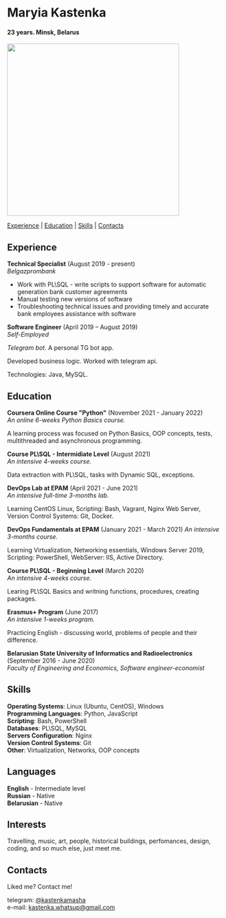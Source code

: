 # Maryia Kastenka #
#### 23 years. Minsk, Belarus ####


<img src="https://user-images.githubusercontent.com/23183802/158016884-f2402475-7d0a-4ed6-9e07-f00770a770dc.JPG" width="400" height="400" />


[Experience](#experience) | [Education](#education) | [Skills](#skills) | [Contacts](#contacts)


## Experience ##

**Technical Specialist** (August 2019 - present)\
*Belgazprombank*
- Work with PL\SQL - write scripts to support software for automatic generation bank customer agreements
- Manual testing new versions of software
- Troubleshooting technical issues and providing timely and accurate bank employees assistance with software



**Software Engineer** (April 2019 – August 2019)\
*Self-Employed*

*Telegram bot*. A personal TG bot app.

Developed business logic. Worked with telegram api.

Technologies: Java, MySQL.


## Education ##


**Coursera Online Course "Python"** (November 2021 - January 2022)\
*An online 6-weeks Python Basics course.*

A learning process was focused on Python Basics, OOP concepts, tests, multithreaded and asynchronous programming.


**Course PL\SQL - Intermidiate Level** (August 2021)\
*An intensive 4-weeks course.*

Data extraction with PL\SQL, tasks with Dynamic SQL, exceptions.


**DevOps Lab at EPAM** (April 2021 - June 2021)\
*An intensive full-time 3-months lab.*

Learning CentOS Linux, Scripting: Bash, Vagrant, Nginx Web Server, Version Control Systems: Git, Docker.


**DevOps Fundamentals at EPAM** (January 2021 - March 2021)
*An intensive 3-months course.*

Learning Virtualization, Networking essentials, Windows Server 2019, Scripting: PowerShell,  WebServer: IIS, Active Directory.


**Course PL\SQL - Beginning Level** (March 2020)\
*An intensive 4-weeks course.*

Learing PL\SQL Basics and writning functions, procedures, creating packages.


**Erasmus+ Program** (June 2017)\
*An intensive 1-weeks program.*

Practicing English - discussing world, problems of people and their difference.


**Belarusian State University of Informatics and Radioelectronics** (September 2016 - June 2020)\
*Faculty of Engineering and Economics, Software engineer-economist*


## Skills ##

**Operating Systems**: Linux (Ubuntu, CentOS), Windows\
**Programming Languages**: Python, JavaScript\
**Scripting**: Bash, PowerShell\
**Databases**: PL\SQL, MySQL\
**Servers Configuration**: Nginx\
**Version Control Systems**: Git\
**Other**: Virtualization, Networks, OOP concepts

## Languages ##

**English** - Intermediate level\
**Russian** - Native\
**Belarusian** - Native

## Interests ##

Travelling, music, art, people, historical buildings, perfomances, design, coding, and so much else, just meet me.

## Contacts ##

Liked me? Contact me!

telegram: [@kastenkamasha](https://t.me/kastenkamasha) \
e-mail: [kastenka.whatsup@gmail.com](mailto:kastenka.whatsup@gmail.com?subject=[GitHub%20Job%20Proposal]%20Hey!%20I%20have%20a%20proposal%20to%20you!)
